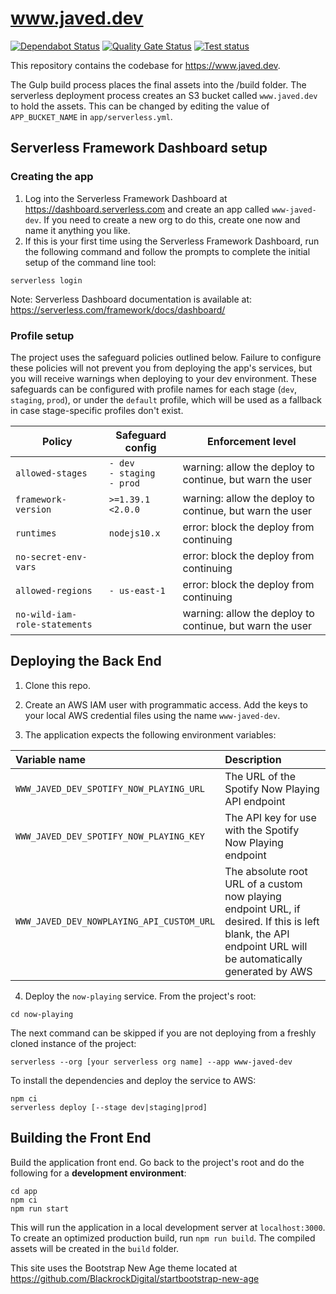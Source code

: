 # www.javed.dev

[![Dependabot Status](https://api.dependabot.com/badges/status?host=github&repo=akhtarja/www.javed.dev)](https://dependabot.com)
[![Quality Gate Status](https://sonarcloud.io/api/project_badges/measure?project=akhtarja_www.javed.dev&metric=alert_status)](https://sonarcloud.io/dashboard?id=akhtarja_www.javed.dev)
[![Test status](https://github.com/akhtarja/www.javed.dev/workflows/test/badge.svg)](https://github.com/akhtarja/www.javed.dev/actions)

This repository contains the codebase for https://www.javed.dev.

The Gulp build process places the final assets into the /build folder. The serverless deployment process creates an S3 bucket called `www.javed.dev` to hold the assets. This can be changed by editing the value of `APP_BUCKET_NAME` in `app/serverless.yml`.

## Serverless Framework Dashboard setup

### Creating the app

1. Log into the Serverless Framework Dashboard at https://dashboard.serverless.com and create an app called `www-javed-dev`. If you need to create a new org to do this, create one now and name it anything you like.
2. If this is your first time using the Serverless Framework Dashboard, run the following command and follow the prompts to complete the initial setup of the command line tool:

```
serverless login
```

Note: Serverless Dashboard documentation is available at: https://serverless.com/framework/docs/dashboard/

### Profile setup

The project uses the safeguard policies outlined below. Failure to configure these policies will not prevent you from deploying the app's services, but you will receive warnings when deploying to your dev environment. These safeguards can be configured with profile names for each stage (`dev`, `staging`, `prod`), or under the `default` profile, which will be used as a fallback in case stage-specific profiles don't exist.

| Policy                        | Safeguard config                   | Enforcement level                                        |
| ----------------------------- | ---------------------------------- | -------------------------------------------------------- |
| `allowed-stages`              | `- dev`<br>`- staging`<br>`- prod` | warning: allow the deploy to continue, but warn the user |
| `framework-version`           | `>=1.39.1 <2.0.0`                  | warning: allow the deploy to continue, but warn the user |
| `runtimes`                    | `nodejs10.x`                       | error: block the deploy from continuing                  |
| `no-secret-env-vars`          |                                    | error: block the deploy from continuing                  |
| `allowed-regions`             | `- us-east-1`                      | error: block the deploy from continuing                  |
| `no-wild-iam-role-statements` |                                    | warning: allow the deploy to continue, but warn the user |

## Deploying the Back End

1. Clone this repo.

2. Create an AWS IAM user with programmatic access. Add the keys to your local AWS credential files using the name `www-javed-dev`.

3. The application expects the following environment variables:

| Variable name                             | Description                                                                                                                                                |
| :---------------------------------------- | :--------------------------------------------------------------------------------------------------------------------------------------------------------- |
| `WWW_JAVED_DEV_SPOTIFY_NOW_PLAYING_URL`   | The URL of the Spotify Now Playing API endpoint                                                                                                            |
| `WWW_JAVED_DEV_SPOTIFY_NOW_PLAYING_KEY`   | The API key for use with the Spotify Now Playing endpoint                                                                                                  |
| `WWW_JAVED_DEV_NOWPLAYING_API_CUSTOM_URL` | The absolute root URL of a custom now playing endpoint URL, if desired. If this is left blank, the API endpoint URL will be automatically generated by AWS |

4. Deploy the `now-playing` service. From the project's root:

```
cd now-playing
```

The next command can be skipped if you are not deploying from a freshly cloned instance of the project:

```
serverless --org [your serverless org name] --app www-javed-dev
```

To install the dependencies and deploy the service to AWS:

```
npm ci
serverless deploy [--stage dev|staging|prod]
```

## Building the Front End

Build the application front end. Go back to the project's root and do the following for a **development environment**:

```
cd app
npm ci
npm run start
```

This will run the application in a local development server at `localhost:3000`. To create an optimized production build, run `npm run build`. The compiled assets will be created in the `build` folder.

This site uses the Bootstrap New Age theme located at https://github.com/BlackrockDigital/startbootstrap-new-age
